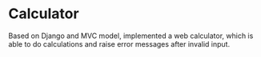 # Calculator
Based on Django and MVC model, implemented a web calculator, which is able to do calculations and raise error messages after invalid input.
